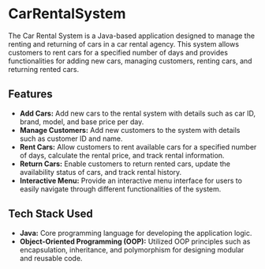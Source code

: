 # CarRentalSystem
The Car Rental System is a Java-based application designed to manage the renting and returning of cars in a car rental agency. This system allows customers to rent cars for a specified number of days and provides functionalities for adding new cars, managing customers, renting cars, and returning rented cars.


## Features
- __Add Cars:__ Add new cars to the rental system with details such as car ID, brand, model, and base price per day.
- __Manage Customers:__ Add new customers to the system with details such as customer ID and name.
- __Rent Cars:__ Allow customers to rent available cars for a specified number of days, calculate the rental price, and track rental information.
- __Return Cars:__ Enable customers to return rented cars, update the availability status of cars, and track rental history.
- __Interactive Menu:__ Provide an interactive menu interface for users to easily navigate through different functionalities of the system.

## Tech Stack Used
  - __Java:__ Core programming language for developing the application logic.
  - __Object-Oriented Programming (OOP):__ Utilized OOP principles such as encapsulation, inheritance, and polymorphism for designing modular and reusable code.
